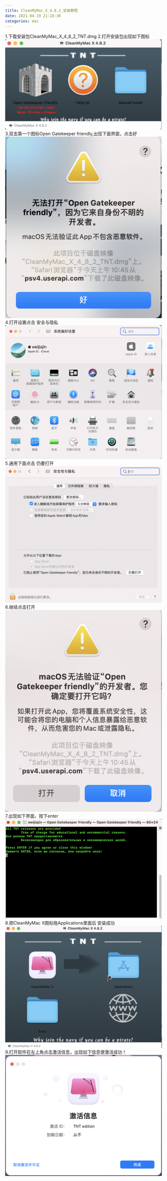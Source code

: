 ```yaml
---
title: CleanMyMac_X_4.8.2_安装教程
date: 2021-04-19 21:18:30
categories: mac
---
```

1.下载安装包CleanMyMac_X_4_8_2_TNT.dmg
2.打开安装包出现如下图标
![打开安装包出现如下图标](/images/文章图片/CleanMyMac_X_4.8.2_安装教程/1.png)
3.双击第一个图标Open Gatekeeper friendly,出现下面界面，点击好
![双击第一个图标Open Gatekeeper friendly,出现下面界面，点击好](/images/文章图片/CleanMyMac_X_4.8.2_安装教程/2.png)
4.打开设置点击 安全与隐私
![打开设置点击 安全与隐私](/images/文章图片/CleanMyMac_X_4.8.2_安装教程/3.png)
5.通用下面点击 仍要打开
![通用下面点击 仍要打开](/images/文章图片/CleanMyMac_X_4.8.2_安装教程/4.png)
6.继续点击打开
![继续点击打开](/images/文章图片/CleanMyMac_X_4.8.2_安装教程/5.png)
7.出现如下界面，按下enter
![出现如下界面，按下enter](/images/文章图片/CleanMyMac_X_4.8.2_安装教程/6.png)
8.把CleanMyMac X图标拖Applications里面后 安装成功
![把CleanMyMac X图标拖Applications里面后](/images/文章图片/CleanMyMac_X_4.8.2_安装教程/7.png)
9.打开软件在左上角点击激活信息，出现如下信息便激活成功！
![打开软件在左上角点击激活信息](/images/文章图片/CleanMyMac_X_4.8.2_安装教程/8.png)